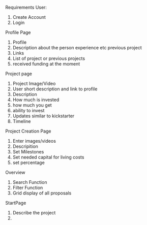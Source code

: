Requirements
User:
1. Create Account
2. Login

Profile Page
1. Profile
2. Description about the person experience etc previous project
3. Links 
4. List of project or previous projects
5. received funding at the moment 

Project page
1. Project Image/Video
1. User short description and link to profile 
2. Description 
3. How much is invested
4. how much you get
5. ability to invest
6. Updates similar to kickstarter
7. Timeline

Project Creation Page
1. Enter images/videos
2. Descripition
3. Set Milestones
4. Set needed capital for living costs
5. set percentage

Overview
1. Search Function
2. Filter Function
3. Grid display of all proposals

StartPage
1. Describe the project
2. 

